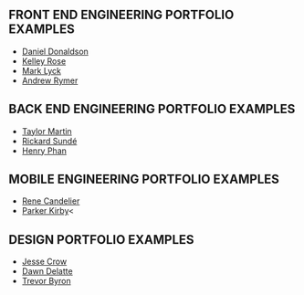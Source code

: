 ## FRONT END ENGINEERING PORTFOLIO EXAMPLES

* <a href="http://colorturtle.github.io/portfolio-C/" target="_blank">Daniel Donaldson</a>
* <a href="https://www.kelleyrose.co/" target="_blank">Kelley Rose</a>
* <a href="https://marklyck.com/" target="_blank">Mark Lyck</a>
* <a href="http://andrewrymer.io/" target="_blank">Andrew Rymer</a>

## BACK END ENGINEERING PORTFOLIO EXAMPLES

* <a href="http://taylormartin.github.io/" target="_blank">Taylor Martin</a>
* <a href="http://sunden.io/#/" target="_blank">Rickard Sundé</a>
* <a href="https://www.htphan.com/" target="_blank">Henry Phan</a>

## MOBILE ENGINEERING PORTFOLIO EXAMPLES

* <a href="http://renecandelier.com/" target="_blank">Rene Candelier</a>
* <a href="http://www.parkerkirby.com/" target="_blank">Parker Kirby</a><

## DESIGN PORTFOLIO EXAMPLES

* <a href="https://jessecrow.com/" target="_blank">Jesse Crow</a>
* <a href="http://dawndelatte.com/" target="_blank">Dawn Delatte</a>
* <a href="http://www.trevorbyrondesign.com/" target="_blank">Trevor Byron</a>
